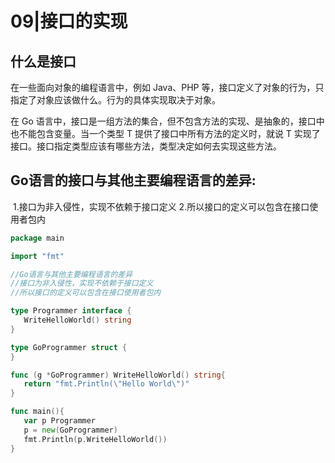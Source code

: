 # 09|接口的实现

## 什么是接口

在一些面向对象的编程语言中，例如 Java、PHP 等，接口定义了对象的行为，只指定了对象应该做什么。行为的具体实现取决于对象。

在 Go 语言中，接口是一组方法的集合，但不包含方法的实现、是抽象的，接口中也不能包含变量。当一个类型 T 提供了接口中所有方法的定义时，就说 T 实现了接口。接口指定类型应该有哪些方法，类型决定如何去实现这些方法。

##  Go语言的接口与其他主要编程语言的差异:
​	1.接口为非入侵性，实现不依赖于接口定义
​	2.所以接口的定义可以包含在接口使用者包内

```go
package main

import "fmt"

//Go语言与其他主要编程语言的差异
//接口为非入侵性，实现不依赖于接口定义
//所以接口的定义可以包含在接口使用者包内

type Programmer interface {
   WriteHelloWorld() string
}

type GoProgrammer struct {
}

func (g *GoProgrammer) WriteHelloWorld() string{
   return "fmt.Println(\"Hello World\")"
}

func main(){
   var p Programmer
   p = new(GoProgrammer)
   fmt.Println(p.WriteHelloWorld())
}
```